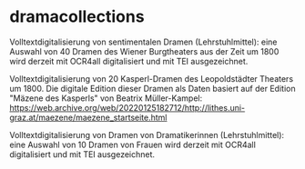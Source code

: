 # dramacollections
Volltextdigitalisierung von sentimentalen Dramen (Lehrstuhlmittel): eine Auswahl von 40 Dramen des Wiener Burgtheaters aus der Zeit um 1800 wird derzeit mit OCR4all digitalisiert und mit TEI ausgezeichnet.


Volltextdigitalisierung von 20 Kasperl-Dramen des Leopoldstädter Theaters um 1800. 
Die digitale Edition dieser Dramen als Daten basiert auf der Edition "Mäzene des Kasperls" von Beatrix Müller-Kampel: https://web.archive.org/web/20220125182712/http://lithes.uni-graz.at/maezene/maezene_startseite.html

Volltextdigitalisierung von Dramen von Dramatikerinnen (Lehrstuhlmittel): eine Auswahl von 10 Dramen von Frauen wird derzeit mit OCR4all digitalisiert und mit TEI ausgezeichnet.

